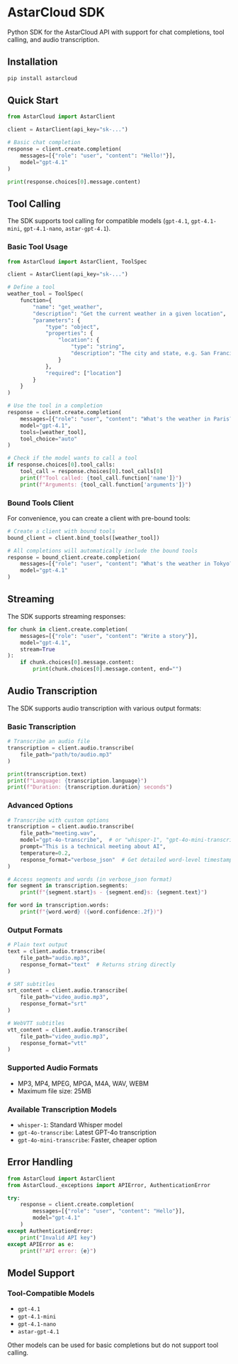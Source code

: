 # AstarCloud SDK

Python SDK for the AstarCloud API with support for chat completions, tool calling, and audio transcription.

## Installation

```bash
pip install astarcloud
```

## Quick Start

```python
from AstarCloud import AstarClient

client = AstarClient(api_key="sk-...")

# Basic chat completion
response = client.create.completion(
    messages=[{"role": "user", "content": "Hello!"}],
    model="gpt-4.1"
)

print(response.choices[0].message.content)
```

## Tool Calling

The SDK supports tool calling for compatible models (`gpt-4.1`, `gpt-4.1-mini`, `gpt-4.1-nano`, `astar-gpt-4.1`).

### Basic Tool Usage

```python
from AstarCloud import AstarClient, ToolSpec

client = AstarClient(api_key="sk-...")

# Define a tool
weather_tool = ToolSpec(
    function={
        "name": "get_weather",
        "description": "Get the current weather in a given location",
        "parameters": {
            "type": "object",
            "properties": {
                "location": {
                    "type": "string",
                    "description": "The city and state, e.g. San Francisco, CA"
                }
            },
            "required": ["location"]
        }
    }
)

# Use the tool in a completion
response = client.create.completion(
    messages=[{"role": "user", "content": "What's the weather in Paris?"}],
    model="gpt-4.1",
    tools=[weather_tool],
    tool_choice="auto"
)

# Check if the model wants to call a tool
if response.choices[0].tool_calls:
    tool_call = response.choices[0].tool_calls[0]
    print(f"Tool called: {tool_call.function['name']}")
    print(f"Arguments: {tool_call.function['arguments']}")
```

### Bound Tools Client

For convenience, you can create a client with pre-bound tools:

```python
# Create a client with bound tools
bound_client = client.bind_tools([weather_tool])

# All completions will automatically include the bound tools
response = bound_client.create.completion(
    messages=[{"role": "user", "content": "What's the weather in Tokyo?"}],
    model="gpt-4.1"
)
```

## Streaming

The SDK supports streaming responses:

```python
for chunk in client.create.completion(
    messages=[{"role": "user", "content": "Write a story"}],
    model="gpt-4.1",
    stream=True
):
    if chunk.choices[0].message.content:
        print(chunk.choices[0].message.content, end="")
```

## Audio Transcription

The SDK supports audio transcription with various output formats:

### Basic Transcription

```python
# Transcribe an audio file
transcription = client.audio.transcribe(
    file_path="path/to/audio.mp3"
)

print(transcription.text)
print(f"Language: {transcription.language}")
print(f"Duration: {transcription.duration} seconds")
```

### Advanced Options

```python
# Transcribe with custom options
transcription = client.audio.transcribe(
    file_path="meeting.wav",
    model="gpt-4o-transcribe",  # or "whisper-1", "gpt-4o-mini-transcribe"
    prompt="This is a technical meeting about AI",
    temperature=0.2,
    response_format="verbose_json"  # Get detailed word-level timestamps
)

# Access segments and words (in verbose_json format)
for segment in transcription.segments:
    print(f"{segment.start}s - {segment.end}s: {segment.text}")

for word in transcription.words:
    print(f"{word.word} ({word.confidence:.2f})")
```

### Output Formats

```python
# Plain text output
text = client.audio.transcribe(
    file_path="audio.mp3",
    response_format="text"  # Returns string directly
)

# SRT subtitles
srt_content = client.audio.transcribe(
    file_path="video_audio.mp3",
    response_format="srt"
)

# WebVTT subtitles
vtt_content = client.audio.transcribe(
    file_path="video_audio.mp3",
    response_format="vtt"
)
```

### Supported Audio Formats
- MP3, MP4, MPEG, MPGA, M4A, WAV, WEBM
- Maximum file size: 25MB

### Available Transcription Models
- `whisper-1`: Standard Whisper model
- `gpt-4o-transcribe`: Latest GPT-4o transcription
- `gpt-4o-mini-transcribe`: Faster, cheaper option

## Error Handling

```python
from AstarCloud import AstarClient
from AstarCloud._exceptions import APIError, AuthenticationError

try:
    response = client.create.completion(
        messages=[{"role": "user", "content": "Hello"}],
        model="gpt-4.1"
    )
except AuthenticationError:
    print("Invalid API key")
except APIError as e:
    print(f"API error: {e}")
```

## Model Support

### Tool-Compatible Models
- `gpt-4.1`
- `gpt-4.1-mini`
- `gpt-4.1-nano`
- `astar-gpt-4.1`

Other models can be used for basic completions but do not support tool calling.